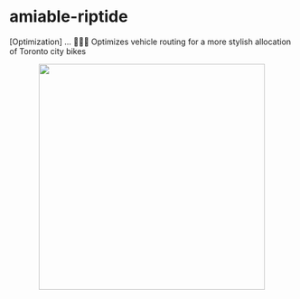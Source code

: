 # amiable-riptide
[Optimization] ... 🧮🚴‍♀️ Optimizes vehicle routing for a more stylish allocation of Toronto city bikes

<p align="center">
  <img src="pics/amiable-riptide" width="400">
</p>
